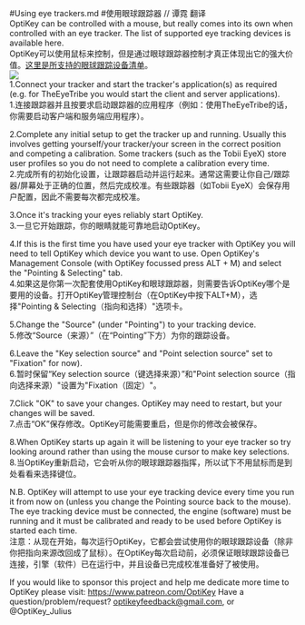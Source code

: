 #Using eye trackers.md
#使用眼球跟踪器 // 谭霓 翻译 <br> 
OptiKey can be controlled with a mouse, but really comes into its own when controlled with an eye tracker. The list of supported eye tracking devices is available here.<br> 
OptiKey可以使用鼠标来控制，但是通过眼球跟踪器控制才真正体现出它的强大价值。[这里是所支持的眼球跟踪设备清单](https://github.com/JuliusSweetland/OptiKey/wiki/Supported-eye-trackers)。<br> 
![](https://camo.githubusercontent.com/9f2b331137e09ebd679cc3d4bdfc80a1e56c7eeb/687474703a2f2f6a756c69757373776565746c616e642e6769746875622e696f2f4f7074694b65792f696d616765732f74686565796574726962652d706879736963616c2d73657475702e706e67)<br>
1.Connect your tracker and start the tracker's application(s) as required (e.g. for TheEyeTribe you would start the client and server applications).<br> 
1.连接跟踪器并且按要求启动跟踪器的应用程序（例如：使用TheEyeTribe的话，你需要启动客户端和服务端应用程序）。

2.Complete any initial setup to get the tracker up and running. Usually this involves getting yourself/your tracker/your screen in the correct position and competing a calibration. Some trackers (such as the Tobii EyeX) store user profiles so you do not need to complete a calibration every time.<br> 
2.完成所有的初始化设置，让跟踪器启动并运行起来。通常这需要让你自己/跟踪器/屏幕处于正确的位置，然后完成校准。有些跟踪器（如Tobii EyeX）会保存用户配置，因此不需要每次都完成校准。

3.Once it's tracking your eyes reliably start OptiKey.<br> 
3.一旦它开始跟踪，你的眼睛就能可靠地启动OptiKey。

4.If this is the first time you have used your eye tracker with OptiKey you will need to tell OptiKey which device you want to use. Open OptiKey's Management Console (with OptiKey focussed press ALT + M) and select the "Pointing & Selecting" tab.<br> 
4.如果这是你第一次配套使用OptiKey和眼球跟踪器，则需要告诉OptiKey哪个是要用的设备。打开OptiKey管理控制台（在OptiKey中按下ALT+M），选择"Pointing & Selecting（指向和选择）"选项卡。

5.Change the "Source" (under "Pointing") to your tracking device.<br> 
5.修改“Source（来源）”（在“Pointing”下方）为你的跟踪设备。

6.Leave the "Key selection source" and "Point selection source" set to "Fixation" for now).<br> 
6.暂时保留“Key selection source（键选择来源）”和"Point selection source（指向选择来源）"设置为"Fixation（固定）"。

7.Click "OK" to save your changes. OptiKey may need to restart, but your changes will be saved.<br> 
7.点击“OK”保存修改。OptiKey可能需要重启，但是你的修改会被保存。

8.When OptiKey starts up again it will be listening to your eye tracker so try looking around rather than using the mouse cursor to make key selections.<br> 
8.当OptiKey重新启动，它会听从你的眼球跟踪器指挥，所以试下不用鼠标而是到处看看来选择键位。

N.B. OptiKey will attempt to use your eye tracking device every time you run it from now on (unless you change the Pointing source back to the mouse). The eye tracking device must be connected, the engine (software) must be running and it must be calibrated and ready to be used before OptiKey is started each time.<br> 
注意：从现在开始，每次运行OptiKey，它都会尝试使用你的眼球跟踪设备（除非你把指向来源改回成了鼠标）。在OptiKey每次启动前，必须保证眼球跟踪设备已连接，引擎（软件）已在运行中，并且设备已完成校准准备好了被使用。


  If you would like to sponsor this project and help me dedicate more time to OptiKey please visit:     https://www.patreon.com/OptiKey
  Have a question/problem/request? optikeyfeedback@gmail.com, or @OptiKey_Julius
